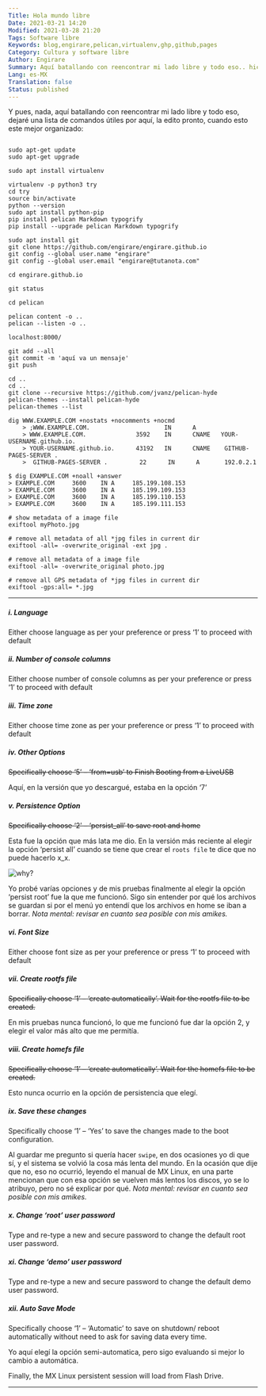 ```yaml
---
Title: Hola mundo libre
Date: 2021-03-21 14:20
Modified: 2021-03-28 21:20
Tags: Software libre
Keywords: blog,engirare,pelican,virtualenv,ghp,github,pages 
Category: Cultura y software libre
Author: Engirare
Summary: Aquí batallando con reencontrar mi lado libre y todo eso.. hice una lista de comandos que uso para mi blog (:
Lang: es-MX
Translation: false
Status: published
---
```

Y pues, nada, aquí batallando con reencontrar mi lado libre y todo eso, dejaré una lista de comandos útiles por aquí, la edito pronto, cuando esto este mejor organizado:

~~~~

sudo apt-get update
sudo apt-get upgrade

sudo apt install virtualenv

virtualenv -p python3 try
cd try
source bin/activate
python --version
sudo apt install python-pip
pip install pelican Markdown typogrify
pip install --upgrade pelican Markdown typogrify

sudo apt install git
git clone https://github.com/engirare/engirare.github.io
git config --global user.name "engirare"
git config --global user.email "engirare@tutanota.com"

cd engirare.github.io

git status

cd pelican

pelican content -o ..
pelican --listen -o .. 

localhost:8000/

git add --all
git commit -m 'aquí va un mensaje'
git push

cd ..
cd ..
git clone --recursive https://github.com/jvanz/pelican-hyde
pelican-themes --install pelican-hyde
pelican-themes --list

dig WWW.EXAMPLE.COM +nostats +nocomments +nocmd
    > ;WWW.EXAMPLE.COM.                     IN      A
    > WWW.EXAMPLE.COM.              3592    IN      CNAME   YOUR-USERNAME.github.io.
    > YOUR-USERNAME.github.io.      43192   IN      CNAME    GITHUB-PAGES-SERVER .
    >  GITHUB-PAGES-SERVER .         22      IN      A       192.0.2.1

$ dig EXAMPLE.COM +noall +answer
> EXAMPLE.COM     3600    IN A     185.199.108.153
> EXAMPLE.COM     3600    IN A     185.199.109.153
> EXAMPLE.COM     3600    IN A     185.199.110.153
> EXAMPLE.COM     3600    IN A     185.199.111.153

# show metadata of a image file
exiftool myPhoto.jpg

# remove all metadata of all *jpg files in current dir
exiftool -all= -overwrite_original -ext jpg .

# remove all metadata of a image file
exiftool -all= -overwrite_original photo.jpg

# remove all GPS metadata of *jpg files in current dir
exiftool -gps:all= *.jpg

~~~~


_____
##### i. Language

Either choose language as per your preference or press ‘1’ to proceed with default

##### ii. Number of console columns

Either choose number of console columns as per your preference or press ‘1’ to proceed with default

##### iii. Time zone

Either choose time zone as per your preference or press ‘1’ to proceed with default

##### iv. Other Options

<del> Specifically choose ‘5’ – ‘from=usb’ to Finish Booting from a LiveUSB </del>

Aquí, en la versión que yo descargué, estaba en la opción ‘7’

##### v. Persistence Option

<del> Specifically choose ‘2’ – ‘persist_all’ to save root and home </del>

Esta fue la opción que más lata me dio. En la versión más reciente al elegir la opción ‘persist all’ cuando se tiene que crear el `roots file` te dice que no puede hacerlo  x_x. 


![why?]({attach}/images/rootMX.jpg)

 Yo probé varías opciones y de mis pruebas finalmente al elegir la opción ‘persist root’ fue la que me funcionó. Sigo sin entender por qué los archivos se guardan si por el menú yo entendí que los archivos en home se iban a borrar. _Nota mental: revisar en cuanto sea posible con mis amikes._

##### vi. Font Size

Either choose font size as per your preference or press ‘1’ to proceed with default

##### vii. Create rootfs file

<del> Specifically choose ‘1’ – ‘create automatically’. Wait for the rootfs file to be created. </del>

En mis pruebas nunca funcionó, lo que me funcionó fue dar la opción 2, y elegir el valor más alto que me permitía.

##### viii. Create homefs file

<del> Specifically choose ‘1’ – ‘create automatically’. Wait for the homefs file to be created. </del>

Esto nunca ocurrio en la opción de persistencia que elegí.

##### ix. Save these changes

Specifically choose ‘1’ – ‘Yes’ to save the changes made to the boot configuration.

Al guardar me pregunto si quería hacer `swipe`, en dos ocasiones yo di que sí, y el sistema se volvió la cosa más lenta del mundo. En la ocasión que dije que no, eso no ocurrió, leyendo el manual de MX Linux, en una parte mencionan que con esa opción se vuelven más lentos los discos, yo se lo atribuyo, pero no sé explicar por qué. _Nota mental: revisar en cuanto sea posible con mis amikes._
 

##### x. Change ‘root’ user password

Type and re-type a new and secure password to change the default root user password.

##### xi. Change ‘demo’ user password

Type and re-type a new and secure password to change the default demo user password.

##### xii. Auto Save Mode

Specifically choose ‘1’ – ‘Automatic’ to save on shutdown/ reboot automatically without need to ask for saving data every time.

Yo aquí elegí la opción semi-automatica, pero sigo evaluando si mejor lo cambio a automática.

Finally, the MX Linux persistent session will load from Flash Drive.
____

